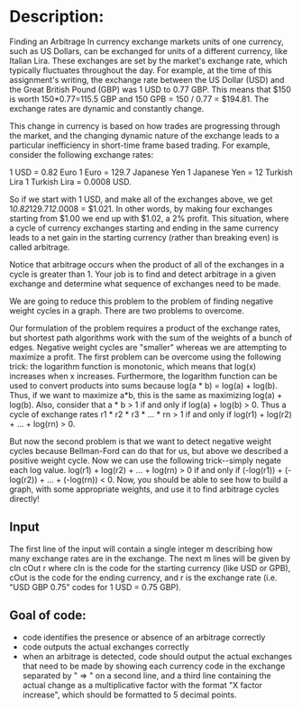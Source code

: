 # Description:
Finding an Arbitrage
In currency exchange markets units of one currency, such as US Dollars, can be exchanged for units of a different currency, like Italian Lira. These exchanges are set by the market's exchange rate, which typically fluctuates throughout the day. For example, at the time of this assignment's writing, the exchange rate between the US Dollar (USD) and the Great British Pound (GBP) was 1 USD to 0.77 GBP. This means that $150 is worth 150*0.77=115.5 GBP and 150 GPB = 150 / 0.77 = $194.81. The exchange rates are dynamic and constantly change.

This change in currency is based on how trades are progressing through the market, and the changing dynamic nature of the exchange leads to a particular inefficiency in short-time frame based trading.  For example, consider the following exchange rates: 

1 USD = 0.82 Euro
 1 Euro = 129.7 Japanese Yen
1 Japanese Yen = 12 Turkish Lira
1 Turkish Lira = 0.0008 USD. 

So if we start with 1 USD, and make all of the exchanges above, we get 1*0.82*129.7*12*.0008 = $1.021. In other words, by making four exchanges starting from $1.00 we end up with $1.02, a 2% profit. This situation, where a cycle of currency exchanges starting and ending in the same currency leads to a net gain in the starting currency (rather than breaking even) is called arbitrage.

Notice that arbitrage occurs when the product of all of the exchanges in a cycle is greater than 1. Your job is to find and detect arbitrage in a given exchange and determine what sequence of exchanges need to be made. 

We are going to reduce this problem to the problem of finding negative weight cycles in a graph. There are two problems to overcome. 

Our formulation of the problem requires a product of the exchange rates, but shortest path algorithms work with the sum of the weights of a bunch of edges. 
Negative weight cycles are "smaller" whereas we are attempting to maximize a profit. 
The first problem can be overcome using the following trick: the logarithm function is monotonic, which means that log(x) increases when x increases. Furthermore, the logarithm function can be used to convert products into sums because log(a * b) = log(a) + log(b). Thus, if we want to maximize a*b, this is the same as maximizing log(a) + log(b). Also, consider that a * b > 1 if and only if log(a) + log(b) > 0. Thus a cycle of exchange rates r1 * r2 * r3 * ... * rn > 1 if and only if log(r1) + log(r2) + ... + log(rn) > 0. 

But now the second problem is that we want to detect negative weight cycles because Bellman-Ford can do that for us, but above we described a positive weight cycle. Now we can use the following trick--simply negate each log value. log(r1) + log(r2) + ... + log(rn) > 0 if and only if (-log(r1)) + (-log(r2)) + ... + (-log(rn)) < 0. Now, you should be able to see how to build a graph, with some appropriate weights, and use it to find arbitrage cycles directly!

## Input
The first line of the input will contain a single integer m describing how many exchange rates are in the exchange. The next m lines will be given by cIn cOut r where cIn is the code for the starting currency (like USD or GPB), cOut is the code for the ending currency, and r is the exchange rate (i.e. "USD GBP 0.75" codes for 1 USD = 0.75 GBP). 

## Goal of code:

- code identifies the presence or absence of an arbitrage correctly
- code outputs the actual exchanges correctly
- when an arbitrage is detected, code should output the actual exchanges that need to be made by showing each currency code in the exchange separated by " => " on a second line, and a third line containing the actual change as a multiplicative factor with the format "X factor increase", which should be formatted to 5 decimal points.

